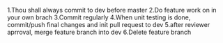 1.Thou shall always commit to dev before master
2.Do feature work on in your own brach
3.Commit regularly
4.When unit testing is done, commit/push final changes and init pull request to dev
5.after reviewer aprroval, merge feature branch into dev
6.Delete feature branch

